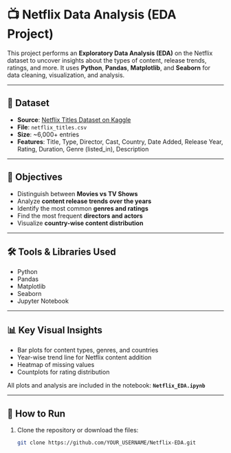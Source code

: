 # 📺 Netflix Data Analysis (EDA Project)

This project performs an **Exploratory Data Analysis (EDA)** on the Netflix dataset to uncover insights about the types of content, release trends, ratings, and more. It uses **Python**, **Pandas**, **Matplotlib**, and **Seaborn** for data cleaning, visualization, and analysis.

---

## 📁 Dataset

- **Source**: [Netflix Titles Dataset on Kaggle](https://www.kaggle.com/datasets/shivamb/netflix-shows)
- **File**: `netflix_titles.csv`
- **Size**: ~6,000+ entries
- **Features**: Title, Type, Director, Cast, Country, Date Added, Release Year, Rating, Duration, Genre (listed_in), Description

---

## 📌 Objectives

- Distinguish between **Movies vs TV Shows**
- Analyze **content release trends over the years**
- Identify the most common **genres and ratings**
- Find the most frequent **directors and actors**
- Visualize **country-wise content distribution**

---

## 🛠️ Tools & Libraries Used

- Python
- Pandas
- Matplotlib
- Seaborn
- Jupyter Notebook

---

## 📊 Key Visual Insights

- Bar plots for content types, genres, and countries
- Year-wise trend line for Netflix content addition
- Heatmap of missing values
- Countplots for rating distribution

All plots and analysis are included in the notebook: **`Netflix_EDA.ipynb`**

---

## 🚀 How to Run

1. Clone the repository or download the files:
   ```bash
   git clone https://github.com/YOUR_USERNAME/Netflix-EDA.git
